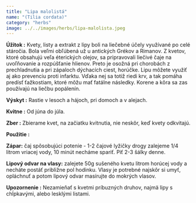```yaml
---
title: "Lipa malolistá"
name: "(Tilia cordata)"
category: "herbs"
image: ../../images/herbs/lipa-malolista.jpeg
---
```


<strong>Úžitok :</strong> Kvety, listy a extrakt z lipy boli na liečebné účely využívané po celé stáročia. Bola veľmi obľúbená už u antických Grékov a Rimanov. Z kvetov, ktoré obsahujú veľa éterických olejov, sa pripravovali liečivé čaje na uvoľňovanie a rozpúšťanie hlienov. Preto je osožná pri chorobách z prechladnutia a pri zápaloch dýchacích ciest, horúčke. Lipu môžete využiť aj ako prevenciu proti infarktu. Vďaka nej sa totiž riedi krv, a tak pomáha predísť ťažkostiam, ktoré môžu mať fatálne následky. Korene a kôra sa zas používajú na liečbu popálenín.

<strong>Výskyt :</strong> Rastie v lesoch a hájoch, pri domoch a v alejach.

<strong>Kvitne :</strong> Od júna do júla.

<strong>Zber :</strong> Zbierame kvet, na začiatku kvitnutia, nie neskôr, keď kvety odkvitajú.

<strong>Použitie :</strong>

<strong>Zápar:</strong> čaj spôsobujúci potenie - 1-2 čajové lyžičky drogy zalejeme 1/4 litrom vriacej vody, 10 minút necháme spariť. Piť 2-3 šálky denne.

<strong>Lipový odvar na vlasy:</strong> zalejete 50g sušeného kvetu litrom horúcej vody a necháte postáť približne pol hodinku. Vlasy je potrebné najskôr si umyť, opláchnuť a potom lipový odvar masírujte do mokrých vlasov.

<strong>Upozornenie :</strong> Nezamieňať s kvetmi príbuzných druhov, najmä lipy s chĺpkavými, alebo lesklými listami.
